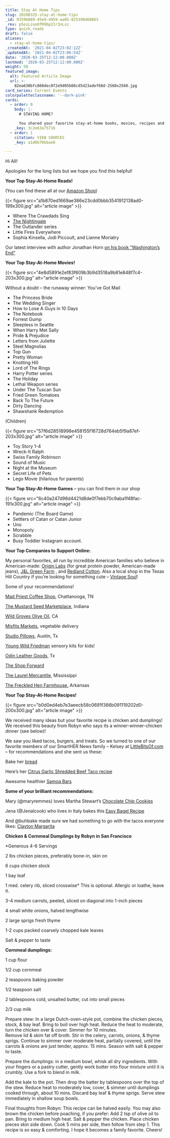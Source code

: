 ```yaml
---
title: Stay At Home Tips
slug: 20200325-stay-at-home-tips
_id: 03596889-45e9-4959-aa05-825398d60863
_rev: p5oiLzuoOfR9bp21r3nLsz
type: quick_reads
draft: false
aliases:
  - stay-at-home-tips/
_createdAt: '2021-04-02T23:02:12Z'
_updatedAt: '2021-04-02T23:06:54Z'
date: '2020-03-25T12:12:00.000Z'
lastmod: '2020-03-25T12:12:00.000Z'
weight: 50
featured_image:
  alt: Featured Article Image
  url: >-
    82ea630bfc860dec0f2e9d05b08cd5d23adef60d-2560x2560.jpg
card_series: Current Events
colorpaletteclassname: '--dark-pink'
cards:
  - order: 0
    body: |-
      # STAYING HOME?

      You shared your favorite stay-at-home books, movies, recipes and games!
    _key: 3c2e63a75716
  - order: 1
    citation: VIEW SOURCES
    _key: a1d0b76bbae8

---
```

Hi All!

Apologies for the long lists but we hope you find this helpful!

**Your Top Stay-At-Home Reads!**

(You can find these all at our [Amazon Shop](http://www.amazon.com/shop/smarthernews))

{{< figure src="a1b870ed1669ae386e23cdd0bbb3541912138ad0-199x300.jpg" alt="article image" >}}

* Where The Crawdads Sing
* [The Nightingale](https://www.amazon.com/dp/1250080401/?ref=exp_smarthernews_dp_vv_d)
* The Outlander series
* Little Fires Everywhere
* Sophia Kinsella, Jodi Piccoult, and Lianne Moriatry

Our latest interview with author Jonathan Horn [on his book “Washington’s End”](https://www.amazon.com/dp/1501154230/?ref=exp_smarthernews_dp_vv_d)

**Your Top Stay-At-Home Movies!**

{{< figure src="4e8d5891e2ef83f609b3b9d3518a9b81e848f7c4-203x300.jpg" alt="article image" >}}

Without a doubt – the runaway winner: You’ve Got Mail

* The Princess Bride
* The Wedding Singer
* How to Lose A Guys in 10 Days
* The Notebook
* Forrest Gump
* Sleepless in Seattle
* When Harry Met Sally
* Pride & Prejudice
* Letters from Juliette
* Steel Magnolias
* Top Gun
* Pretty Woman
* Knotting Hill
* Lord of The Rings
* Harry Potter series
* The Holiday
* Lethal Weapon series
* Under The Tuscan Sun
* Fried Green Tomatoes
* Back To The Future
* Dirty Dancing
* Shawshank Redemption

(Children)

{{< figure src="57f6d28518998e458155f16728d764eb5f9a87ef-203x300.jpg" alt="article image" >}}

* Toy Story 1-4
* Wreck-It Ralph
* Swiss Family Robinson
* Sound of Music
* Night at the Museum
* Secret Life of Pets
* Lego Movie (hilarious for parents)

**Your Top Stay-At-Home Games** – you can find them in our shop

{{< figure src="6c40a247d98d4421d8de0f7ebb70c9aba1f48fac-191x300.jpg" alt="article image" >}}

* Pandemic (The Board Game)
* Settlers of Catan or Catan Junior
* Uno
* Monopoly
* Scrabble
* Busy Toddler Instagram account.

**Your Top Companies to Support Online:**

My personal favorites, all run by incredible American families who believe in American-made: [Origin Labs](https://originmaine.com/durable-goods/) (for great protein powder, American-made jeans), [J&L Green Farm](https://www.jlgreenfarm.com/) , and [Redland Cotton](https://www.redlandcotton.com/). Also a local shop in the Texas Hill Country if you’re looking for something cute – [Vintage Soul](https://vintagesoultx.com/)!

Some of your recommendations!

[Mad Priest Coffee Shop](https://madpriestcoffee.com/), Chattanooga, TN

[The Mustard Seed Marketplace](https://themustardseedmarketplace.com/), Indiana

[Wild Groves Olive Oil](https://wildgroves.com/), CA

[Misfits Markets](https://www.misfitsmarket.com/), vegetable delivery

[Studio Pillows](https://studiopillows.com/), Austin, Tx

[Young Wild Friedman](https://www.youngwildandfriedman.com/) sensory kits for kids!

[Odin Leather Goods](https://odinleathergoods.com/), Tx

[The Shop Forward](https://www.theshopforward.com/)

[The Laurel Mercantile](https://www.laurelmercantile.com/), Mississippi

[The Freckled Hen Farmhouse,](https://freckledhenfarmhouse.com/) Arkansas

**Your Top Stay-At-Home Recipes!**

{{< figure src="b0d0ed4eb7e3aeecb58c0691f366b091119202d0-200x300.jpg" alt="article image" >}}

We received many ideas but your favorite recipe is chicken and dumplings! We received this beauty from Robyn who says its a winner-winner-chicken dinner (see below)!

We saw you liked tacos, burgers, and treats. So we turned to one of our favorite members of our SmartHER News family – Kelsey at [LittleBitsOf.com](https://littlebitsof.com/) – for recommendations and she sent us these:

Bake her [bread](https://littlebitsof.com/2012/05/rosemary-garlic-bread/)

Here’s her [Citrus Garlic Shredded Beef Taco recipe](https://littlebitsof.com/2019/04/citrus-garlic-shredded-beef-tacos-instant-pot/)

Awesome healthier [Samoa Bars](https://littlebitsof.com/2020/02/healthier-samoa-bars/)

**Some of your brilliant recommendations:**

Mary (@maryremmes) loves Martha Stewart’s [Chocolate Chip Cookies](https://www.marthastewart.com/1525880/marthas-chocolate-chip-cookies)

Jena (@Jenalcook) who lives in Italy bakes this [Easy Bagel Recipe](https://www.skinnytaste.com/easy-bagel-recipe/)

And @buhbake made sure we had something to go with the tacos everyone likes: [Clayton Margarita](http://www.thedefineddish.com/claytons-margarita/)

**Chicken & Cornmeal Dumplings by Robyn in San Francisco**

*Generous 4-6 Servings

2 lbs chicken pieces, preferably bone-in, skin on

6 cups chicken stock

1 bay leaf

1 med. celery rib, sliced crosswise* This is optional. Allergic or loathe, leave it.

3-4 medium carrots, peeled, sliced on diagonal into 1-inch pieces

4 small white onions, halved lengthwise

2 large sprigs fresh thyme

1-2 cups packed coarsely chopped kale leaves

Salt & pepper to taste

**Cornmeal dumplings:**

1 cup flour

1/2 cup cornmeal

2 teaspoons baking powder

1/2 teaspoon salt

2 tablespoons cold, unsalted butter, cut into small pieces

2/3 cup milk

Prepare stew: In a large Dutch-oven-style pot, combine the chicken pieces, stock, & bay leaf. Bring to boil over high heat. Reduce the heat to moderate, turn the chicken over & cover. Simmer for 10 minutes.  
Remove lid & skim fat off broth. Stir in the celery, carrots, onions, & thyme sprigs. Continue to simmer over moderate heat, partially covered, until the carrots & onions are just tender, approx. 15 mins. Season with salt & pepper to taste.

Prepare the dumplings: in a medium bowl, whisk all dry ingredients. With your fingers or a pastry cutter, gently work butter into flour mixture until it is crumbly. Use a fork to blend in milk.

Add the kale to the pot. Then drop the batter by tablespoons over the top of the stew. Reduce heat to moderately low, cover, & simmer until dumplings cooked through, about 10 mins. Discard bay leaf & thyme sprigs. Serve stew immediately in shallow soup bowls.

Final thoughts from Robyn: This recipe can be halved easily. You may also brown the chicken before poaching, if you prefer: Add 2 tsp of olive oil to pan. Bring to medium high heat. Salt & pepper the chicken. Place chicken pieces skin side down. Cook 5 mins per side, then follow from step 1. This recipe is so easy & comforting. I hope it becomes a family favorite. Cheers!